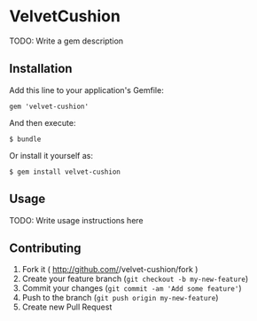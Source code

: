 # VelvetCushion

TODO: Write a gem description

## Installation

Add this line to your application's Gemfile:

    gem 'velvet-cushion'

And then execute:

    $ bundle

Or install it yourself as:

    $ gem install velvet-cushion

## Usage

TODO: Write usage instructions here

## Contributing

1. Fork it ( http://github.com/<my-github-username>/velvet-cushion/fork )
2. Create your feature branch (`git checkout -b my-new-feature`)
3. Commit your changes (`git commit -am 'Add some feature'`)
4. Push to the branch (`git push origin my-new-feature`)
5. Create new Pull Request
